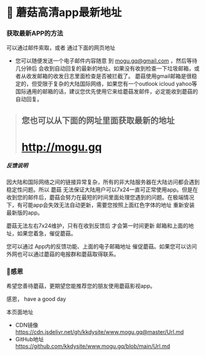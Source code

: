 # 🍄 蘑菇高清app最新地址



### 获取最新APP的方法
可以通过邮件索取，或者 通过下面的网页地址

- 您可以随便发送一个电子邮件内容随意 到  mogu.gq@gmail.com ，然后等待几分钟后 会收到自动回复的最新的地址。如果没有收到检查一下垃圾邮箱，或者从收发邮箱的收发日志里面检查是否被拦截了。
蘑菇使用gmail邮箱是很稳定的，但受限于复杂的大陆国际网络，如果您有一个outlook icloud yahoo等国际通用的邮箱的话，建议您优先使用它来给蘑菇发邮件，必定能收到蘑菇的自动回复。
 >## 您也可以从下面的网址里面获取最新的地址
 >#  http://mogu.gq


##### 反馈说明
因大陆和国际网络之间的链接异常复杂，所有的非大陆服务器在大陆访问都会遇到稳定性问题。所以 蘑菇 无法保证大陆用户可以7x24一直可正常使用app。但是在收到您的邮件后，蘑菇会努力在最短的时间里面处理您遇到的问题。在极端情况下，有可能app会失效无法自动更新，需要您按照上面红色字体的地址 重新安装最新版的app。

蘑菇无法左右7x24维护，只有在收到反馈后 才会第一时间更新 邮箱和上面的地址，如果您着急，催促蘑菇。

您可以通过 App内的反馈功能、上面的电子邮箱地址 催促蘑菇。如果您可以访问外网也可以通过蘑菇的电报群和蘑菇取得联系。


### 🍄感恩

希望您善待蘑菇，更期望您能推荐您的朋友使用蘑菇影视app。

感恩， have a good day


本页面地址
- CDN镜像 https://cdn.jsdelivr.net/gh/kkdysite/www.mogu.gq@master/Url.md
- GitHub地址 https://github.com/kkdysite/www.mogu.gq/blob/main/Url.md
